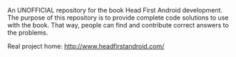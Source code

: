 An UNOFFICIAL repository for the book Head First Android development.
The purpose of this repository is to provide complete code solutions to use with the book. That way, people can find and contribute correct answers to the problems.

Real project home: http://www.headfirstandroid.com/